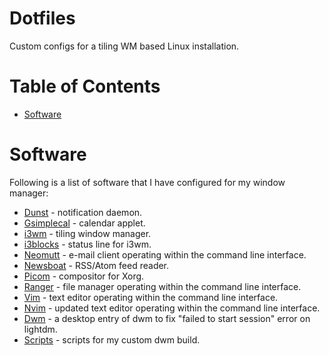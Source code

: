 # Dotfiles

Custom configs for a tiling WM based Linux installation.

Table of Contents
=================
* [Software](#Software)


# Software

Following is a list of software that I have configured for my window manager:

* [Dunst](tree/master/dunst/) - notification daemon.
* [Gsimplecal](tree/master/gsimplecal/) - calendar applet.
* [i3wm](/tree/master/i3/) - tiling window manager.
* [i3blocks](tree/master/i3blocks/) - status line for i3wm.
* [Neomutt](tree/master/mutt/) - e-mail client operating within the command line interface.
* [Newsboat](tree/master/newsboat_config/) - RSS/Atom feed reader.
* [Picom](tree/master/picom/) - compositor for Xorg.
* [Ranger](tree/master/ranger/) - file manager operating within the command line interface.
* [Vim](tree/master/.vimrc) - text editor operating within the command line interface.
* [Nvim](tree/master/init.vim) - updated text editor operating within the command line interface.
* [Dwm](tree/master/dwm.desktop) - a desktop entry of dwm to fix "failed to start session" error on lightdm.
* [Scripts](tree/master/.local/bin/) - scripts for my custom dwm build.
